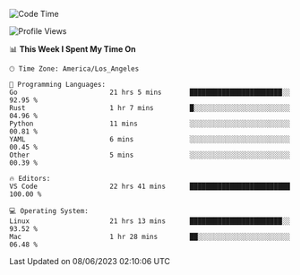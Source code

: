 <!--START_SECTION:waka-->
![Code Time](http://img.shields.io/badge/Code%20Time-412%20hrs%2018%20mins-blue)

![Profile Views](http://img.shields.io/badge/Profile%20Views-0-blue)

📊 **This Week I Spent My Time On** 

```text
🕑︎ Time Zone: America/Los_Angeles

💬 Programming Languages: 
Go                       21 hrs 5 mins       ███████████████████████░░   92.95 % 
Rust                     1 hr 7 mins         █░░░░░░░░░░░░░░░░░░░░░░░░   04.96 % 
Python                   11 mins             ░░░░░░░░░░░░░░░░░░░░░░░░░   00.81 % 
YAML                     6 mins              ░░░░░░░░░░░░░░░░░░░░░░░░░   00.45 % 
Other                    5 mins              ░░░░░░░░░░░░░░░░░░░░░░░░░   00.39 % 

🔥 Editors: 
VS Code                  22 hrs 41 mins      █████████████████████████   100.00 % 

💻 Operating System: 
Linux                    21 hrs 13 mins      ███████████████████████░░   93.52 % 
Mac                      1 hr 28 mins        ██░░░░░░░░░░░░░░░░░░░░░░░   06.48 % 
```


 Last Updated on 08/06/2023 02:10:06 UTC
<!--END_SECTION:waka-->
